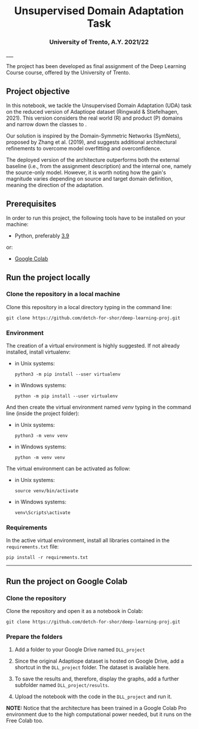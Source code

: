 <h1 align="center">Unsupervised Domain Adaptation Task</h1>
<h3 align="center">University of Trento, A.Y. 2021/22</h3>  
___

The project has been developed as final assignment of the Deep Learning Course course, offered by the University of Trento. 

## Project objective 
In this notebook, we tackle the Unsupervised Domain Adaptation (UDA) task on the reduced version of Adaptiope dataset (Ringwald & Stiefelhagen, 2021). This version considers the real world (R) and product (P) domains and narrow down the classes to .

Our solution is inspired by the Domain-Symmetric Networks (SymNets), proposed by Zhang et al. (2019), and suggests additional architectural refinements to overcome model overfitting and overconfidence.

The deployed version of the architecture outperforms both the external baseline (i.e., from the assignment description) and the internal one, namely the source-only model. However, it is worth noting how the gain's magnitude varies depending on source and target domain definition, meaning the direction of the adaptation.

## Prerequisites 

In order to run this project, the following tools have to be installed on your machine: 
- Python, preferably [3.9](https://www.python.org/downloads/release/python-390/) 

or: 
- [Google Colab](https://colab.research.google.com/)

## Run the project locally 

### Clone the repository in a local machine

Clone this repository in a local directory typing in the command line: 

```
git clone https://github.com/detch-for-shor/deep-learning-proj.git
```

### Environment 
The creation of a virtual environment is highly suggested. If not already installed, install virtualenv:

- in Unix systems:
    ```
    python3 -m pip install --user virtualenv
    ```

- in Windows systems:
    ```
    python -m pip install --user virtualenv
    ```

And then create the virtual environment named *venv* typing in the command line (inside the project folder): 

- in Unix systems:
    ```
    python3 -m venv venv
    ```

- in Windows systems:
    ```
    python -m venv venv
    ```

The virtual environment can be activated as follow: 

- in Unix systems:
    ```
    source venv/bin/activate
    ```

- in Windows systems:
    ```
    venv\Scripts\activate
    ```
### Requirements 

In the active virtual environment, install all libraries contained in the `requirements.txt` file:

```
pip install -r requirements.txt
```
---
## Run the project on Google Colab  

### Clone the repository 

Clone the repository and open it as a notebook in Colab: 

```
git clone https://github.com/detch-for-shor/deep-learning-proj.git
```

### Prepare the folders 

1. Add a folder to your Google Drive named <code>DLL_project</code>

2. Since the original Adaptiope dataset is hosted on Google Drive, add a shortcut in the <code>DLL_project</code> folder. The dataset is available here.

3. To save the results and, therefore, display the graphs, add a further subfolder named <code>DLL_project/results</code>.

4. Upload the notebook with the code in the <code>DLL_project</code> and run it.

<b>NOTE: </b>Notice that the architecture has been trained in a Google Colab Pro environment due to the high computational power needed, but it runs on the Free Colab too.


